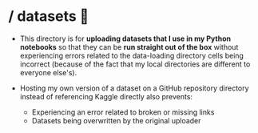 # **/ datasets** 💾
* This directory is for **uploading datasets that I use in my Python notebooks** so that they can be **run straight out of the box** without experiencing errors related to the data-loading directory cells being incorrect (because of the fact that my local directories are different to everyone else's). 

* Hosting my own version of a dataset on a GitHub repository directory instead of referencing Kaggle directly also prevents:
  * Experiencing an error related to broken or missing links
  * Datasets being overwritten by the original uploader 
